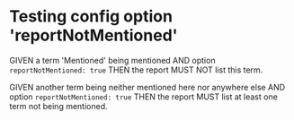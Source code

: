 # Testing config option 'reportNotMentioned'

GIVEN a term 'Mentioned' being mentioned
AND option `reportNotMentioned: true`
THEN the report MUST NOT list this term.

GIVEN another term being neither mentioned here nor anywhere else
AND option `reportNotMentioned: true`
THEN the report MUST list at least one term not being mentioned.
